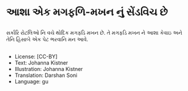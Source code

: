 # આશા એક મગફળિ-મખન નું સેંડવિચ છે

##
સર્કારિ રોટલિઓ નિ વચે થોદિક મગફડિ મખન છે. તે મગફડિ મખન ને આશા કેવાઇ અને તેનિ હિસાબે એક પેટ ભરવાનિ મન આવે.

##
* License: [CC-BY]
* Text: Johanna Kistner
* Illustration: Johanna Kistner
* Translation: Darshan Soni
* Language: gu
